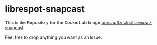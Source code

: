 # librespot-snapcast

This is the Repository for the Dockerhub Image [bunchofbricks/librespot-snapcast](https://hub.docker.com/r/bunchofbricks/librespot-snapcast).

Feel free to drop anything you want as an Issue.